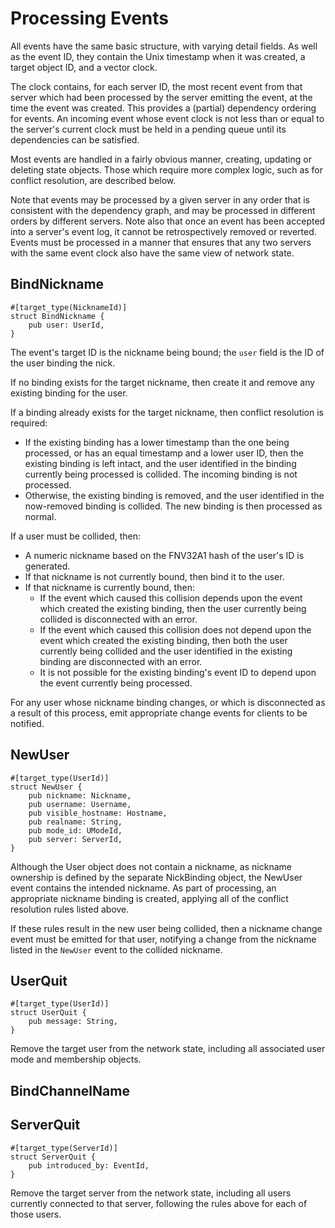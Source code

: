 # Processing Events

All events have the same basic structure, with varying detail fields.
As well as the event ID, they contain the Unix timestamp when it was
created, a target object ID, and a vector clock.

The clock contains, for each server ID, the most recent event from that
server which had been processed by the server emitting the event, at
the time the event was created. This provides a (partial) dependency
ordering for events. An incoming event whose event clock is not
less than or equal to the server's current clock must be held in a
pending queue until its dependencies can be satisfied.

Most events are handled in a fairly obvious manner, creating, updating 
or deleting state objects. Those which require more complex logic, such
as for conflict resolution, are described below.

Note that events may be processed by a given server in any order that
is consistent with the dependency graph, and may be processed in 
different orders by different servers. Note also that once an event
has been accepted into a server's event log, it cannot be
retrospectively removed or reverted. Events must be processed in a
manner that ensures that any two servers with the same event clock
also have the same view of network state.

## BindNickname

    #[target_type(NicknameId)]
    struct BindNickname {
        pub user: UserId,
    }

The event's target ID is the nickname being bound; the `user` field is
the ID of the user binding the nick.

If no binding exists for the target nickname, then create it and remove
any existing binding for the user.

If a binding already exists for the target nickname, then conflict
resolution is required:

 * If the existing binding has a lower timestamp than the one being
   processed, or has an equal timestamp and a lower user ID, then the
   existing binding is left intact, and the user identified in the
   binding currently being processed is collided. The incoming binding
   is not processed.
 * Otherwise, the existing binding is removed, and the user identified
   in the now-removed binding is collided. The new binding is then
   processed as normal.

If a user must be collided, then:

 * A numeric nickname based on the FNV32A1 hash of the user's ID is
   generated.
 * If that nickname is not currently bound, then bind it to the user.
 * If that nickname is currently bound, then:
   * If the event which caused this collision depends upon the event
     which created the existing binding, then the user currently being
     collided is disconnected with an error.
   * If the event which caused this collision does not depend upon the
     event which created the existing binding, then both the user
     currently being collided and the user identified in the existing
     binding are disconnected with an error.
   * It is not possible for the existing binding's event ID to depend
     upon the event currently being processed.

For any user whose nickname binding changes, or which is disconnected
as a result of this process, emit appropriate change events for
clients to be notified.


## NewUser

    #[target_type(UserId)]
    struct NewUser {
        pub nickname: Nickname,
        pub username: Username,
        pub visible_hostname: Hostname,
        pub realname: String,
        pub mode_id: UModeId,
        pub server: ServerId,
    }

Although the User object does not contain a nickname, as nickname
ownership is defined by the separate NickBinding object, the NewUser
event contains the intended nickname. As part of processing, an
appropriate nickname binding is created, applying all of the conflict
resolution rules listed above.

If these rules result in the new user being collided, then a nickname
change event must be emitted for that user, notifying a change from
the nickname listed in the `NewUser` event to the collided nickname.


## UserQuit

    #[target_type(UserId)]
    struct UserQuit {
        pub message: String,
    }

Remove the target user from the network state, including all associated
user mode and membership objects.

## BindChannelName



## ServerQuit

    #[target_type(ServerId)]
    struct ServerQuit {
        pub introduced_by: EventId,
    }

Remove the target server from the network state, including all users
currently connected to that server, following the rules above for each
of those users.
